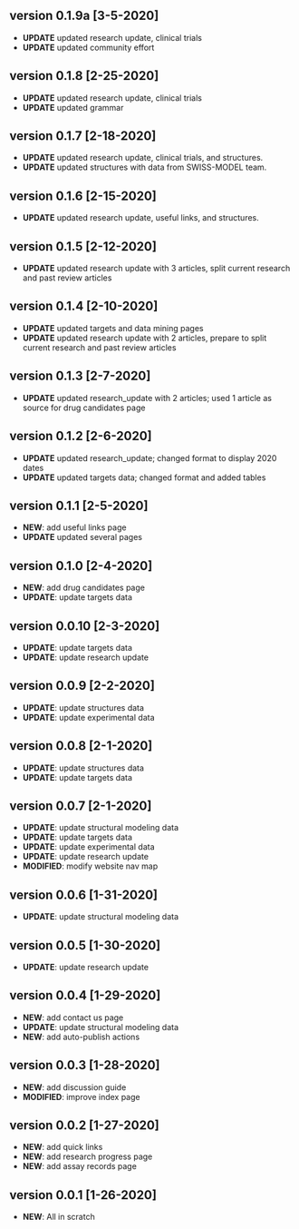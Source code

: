 
## version 0.1.9a [3-5-2020]
* **UPDATE** updated research update, clinical trials
* **UPDATE** updated community effort

## version 0.1.8 [2-25-2020]
* **UPDATE** updated research update, clinical trials
* **UPDATE** updated grammar 

## version 0.1.7 [2-18-2020]
* **UPDATE** updated research update, clinical trials, and structures. 
* **UPDATE** updated structures with data from SWISS-MODEL team. 

## version 0.1.6 [2-15-2020]
* **UPDATE** updated research update, useful links, and structures. 

## version 0.1.5 [2-12-2020]
* **UPDATE** updated research update with 3 articles, split current research and past review articles

## version 0.1.4 [2-10-2020]
* **UPDATE** updated targets and data mining pages
* **UPDATE** updated research update with 2 articles, prepare to split current research and past review articles

## version 0.1.3 [2-7-2020]
* **UPDATE** updated research_update with 2 articles; used 1 article as source for drug candidates page

## version 0.1.2 [2-6-2020]
* **UPDATE** updated research_update; changed format to display 2020 dates
* **UPDATE** updated targets data; changed format and added tables 

## version 0.1.1 [2-5-2020]
* **NEW**: add useful links page
* **UPDATE** updated several pages

## version 0.1.0 [2-4-2020]
* **NEW**: add drug candidates page
* **UPDATE**: update targets data

## version 0.0.10 [2-3-2020]
* **UPDATE**: update targets data
* **UPDATE**: update research update

## version 0.0.9 [2-2-2020]
* **UPDATE**: update structures data
* **UPDATE**: update experimental data

## version 0.0.8 [2-1-2020]
* **UPDATE**: update structures data
* **UPDATE**: update targets data

## version 0.0.7 [2-1-2020]
* **UPDATE**: update structural modeling data
* **UPDATE**: update targets data
* **UPDATE**: update experimental data
* **UPDATE**: update research update
* **MODIFIED**: modify website nav map

## version 0.0.6 [1-31-2020]
* **UPDATE**: update structural modeling data

## version 0.0.5 [1-30-2020]
* **UPDATE**: update research update

## version 0.0.4 [1-29-2020]
* **NEW**: add contact us page
* **UPDATE**: update structural modeling data
* **NEW**: add auto-publish actions

## version 0.0.3 [1-28-2020]
* **NEW**: add discussion guide
* **MODIFIED**: improve index page

## version 0.0.2 [1-27-2020]
* **NEW**: add quick links
* **NEW**: add research progress page
* **NEW**: add assay records page

## version 0.0.1 [1-26-2020]
* **NEW**: All in scratch

